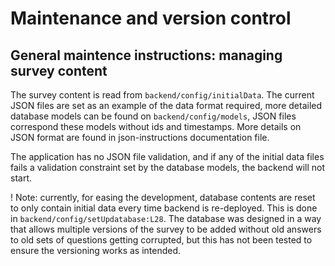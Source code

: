 # Maintenance and version control

## General maintence instructions: managing survey content

The survey content is read from `backend/config/initialData`. The current JSON files are set as an example of the data format required, more detailed database models can be found on `backend/config/models`, JSON files correspond these models without ids and timestamps. More details on JSON format are found in json-instructions documentation file.

The application has no JSON file validation, and if any of the initial data files fails a validation constraint set by the database models, the backend will not start.

! Note: currently, for easing the development, database contents are reset to only contain initial data every time backend is re-deployed. This is done in `backend/config/setUpdatabase:L28`. The database was designed in a way that allows multiple versions of the survey to be added without old answers to old sets of questions getting corrupted, but this has not been tested to ensure the versioning works as intended. 


